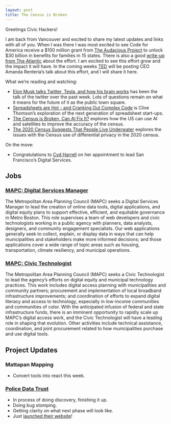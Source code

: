 ```yaml
---
layout: post
title: The Census is Broken
---
```

Greetings Civic Hackers!

I am back from Vancouver and excited to share my latest updates and links with all of you. When I was there I was most excited to see Code for America receive a $100 million grant from [The Audacious Project](https://www.audaciousproject.org/grantees/code-for-america) to unlock $30 billion in benefits for families in 15 states. There is also a good [write-up from The Atlantic](https://www.theatlantic.com/ideas/archive/2022/04/code-for-america-time-tax/629655/) about the effort. I am excited to see this effort grow and the impact it will have. In the coming weeks [TED](https://www.ted.com/) will be posting CEO Amanda Renteria’s talk about this effort, and I will share it here.

What we’re reading and watching:
- [Elon Musk talks Twitter, Tesla, and how his brain works](https://www.ted.com/talks/elon_musk_elon_musk_talks_twitter_tesla_and_how_his_brain_works_live_at_ted2022) has been the talk of the twitter over the past week. Lots of questions remain on what it means for the future of it as the public town square.
- [Spreadsheets are Hot - and Cranking Out Complex Code](https://www.wired.com/story/spreadsheets-are-hot-and-cranking-out-complex-code/) is Clive Thomson’s exploration of the next generation of spreadsheet start-ups.
- [The Census is Broken, Can AI Fix It?](https://www.wired.com/story/us-census-undercount-ai-satellites/) explores how the US can use AI and satellites to improve the accuracy of the census.
- [The 2020 Census Suggests That People Live Underwater](https://www.nytimes.com/2022/04/21/us/census-data-privacy-concerns.html?unlocked_article_code=AAAAAAAAAAAAAAAACEIPuomT1JKd6J17Vw1cRCfTTMQmqxCdw_PIxftm3iWka3DJDmwbiPkORION_VzQfu9vbsc6miyBRcFIO65qT_t0xeJFOVcrSxWtptHMvqU5FBgPiND5WHIqjdWKVKok8DTuYy6wdOwnnbPms1feYGLuRKDUgXc-LAtg9I9iJVmqiyEIwaiTE-9ly5Ipi6dac5N6QzYLbCGJuuC5SEktfYXbMWyPr1U-SOpbWjrMnNOD6LlmcAtaCl7OT38X8n9roZoHe4tRZPCjWkZmLMnugrwRCXhqKJOpBPAyQYvUk7Zqtd3duK8_WjdaEdax3uLpIWKuTRc&smid=url-share) explores the issues with the Census use of differential privacy in the 2020 census.

On the move:
- Congratulations to [Cyd Harrell](https://twitter.com/cydharrell/status/1519089382237425664?s=21&t=sqjkEnVJLprwSoVajdVi_g) on her appointment to lead San Francisco’s Digital Services.

## Jobs
### [MAPC: Digital Services Manager](https://www.governmentjobs.com/careers/mapc/jobs/3513809/digital-services-manager?pagetype=jobOpportunitiesJobs)
The Metropolitan Area Planning Council (MAPC) seeks a Digital Services Manager to lead the creation of online data tools, digital applications, and digital equity plans to support effective, efficient, and equitable governance in Metro Boston. This role supervises a team of web developers and civic technologists working in a public agency with planners, data analysts, designers, and community engagement specialists. Our web applications generally seek to collect, explain, or display data in ways that can help municipalities and stakeholders make more informed decisions; and those applications cover a wide range of topic areas such as housing, transportation, climate resiliency, and municipal operations.  

### [MAPC: Civic Technologist](https://www.governmentjobs.com/careers/mapc/jobs/3514179/civic-technologist?pagetype=jobOpportunitiesJobs)
The Metropolitan Area Planning Council (MAPC) seeks a Civic Technologist to lead the agency’s efforts on digital equity and municipal technology practices. This work includes digital access planning with municipalities and community partners; procurement and implementation of local broadband infrastructure improvements; and coordination of efforts to expand digital literacy and access to technology, especially in low-income communities and communities of color. With the anticipated infusion of federal and state infrastructure funds, there is an imminent opportunity to rapidly scale up MAPC’s digital access work, and the Civic Technologist will have a leading role in shaping that evolution. Other activities include technical assistance, coordination, and joint procurement related to how municipalities purchase and use digital tools.

## Project Updates
### Mattapan Mapping
* Convert tools into react this week.
### [Police Data Trust](http://www.nationalpolicedata.org)
* In process of doing discovery, finishing it up.
* Doing bug stomping.
* Getting clarity on what next phase will look like.
* Just [launched their website](http://www.nationalpolicedata.org)!